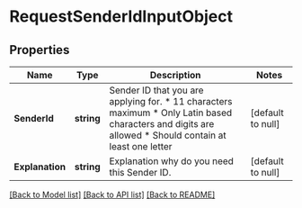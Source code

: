 # RequestSenderIdInputObject

## Properties
Name | Type | Description | Notes
------------ | ------------- | ------------- | -------------
**SenderId** | **string** | Sender ID that you are applying for. *   11 characters maximum *   Only Latin based characters and digits are allowed *   Should contain at least one letter  | [default to null]
**Explanation** | **string** | Explanation why do you need this Sender ID. | [default to null]

[[Back to Model list]](../README.md#documentation-for-models) [[Back to API list]](../README.md#documentation-for-api-endpoints) [[Back to README]](../README.md)


